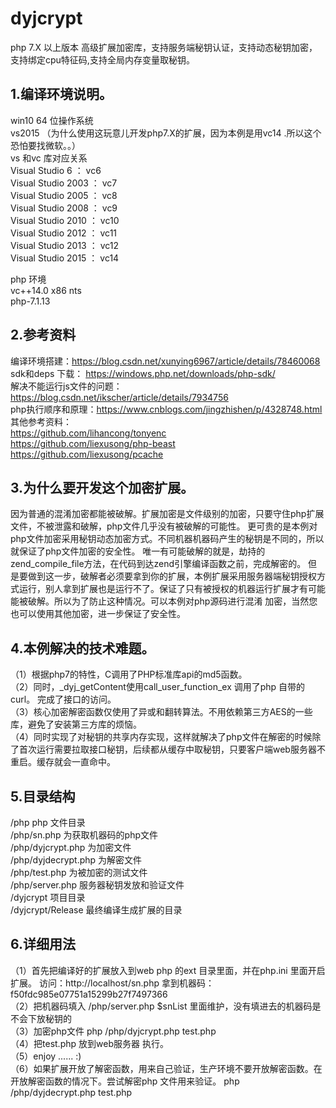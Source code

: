# dyjcrypt
php 7.X 以上版本 高级扩展加密库，支持服务端秘钥认证，支持动态秘钥加密，支持绑定cpu特征码,支持全局内存变量取秘钥。

1.编译环境说明。
-
win10 64 位操作系统
<br/>
vs2015 （为什么使用这玩意儿开发php7.X的扩展，因为本例是用vc14 .所以这个恐怕要找微软。。）
<br/>
vs 和vc 库对应关系
<br/>
Visual Studio 6 ： vc6 
<br/>
Visual Studio 2003 ： vc7 
<br/>
Visual Studio 2005 ： vc8 
<br/>
Visual Studio 2008 ： vc9 
<br/>
Visual Studio 2010 ： vc10 
<br/>
Visual Studio 2012 ： vc11 
<br/>
Visual Studio 2013 ： vc12 
<br/>
Visual Studio 2015 ： vc14
<br/>

php 环境
<br/>
vc++14.0 x86 nts
<br/>
php-7.1.13

2.参考资料
-
编译环境搭建：https://blog.csdn.net/xunying6967/article/details/78460068 
<br/>
sdk和deps 下载： https://windows.php.net/downloads/php-sdk/
<br/>
解决不能运行js文件的问题：https://blog.csdn.net/ikscher/article/details/7934756
<br/>
php执行顺序和原理：https://www.cnblogs.com/jingzhishen/p/4328748.html
<br/>
其他参考资料：
<br/>
https://github.com/lihancong/tonyenc 
<br/>
https://github.com/liexusong/php-beast 
<br/>
 https://github.com/liexusong/pcache


3.为什么要开发这个加密扩展。
-
因为普通的混淆加密都能被破解。扩展加密是文件级别的加密，只要守住php扩展文件，不被泄露和破解，php文件几乎没有被破解的可能性。
更可贵的是本例对php文件加密采用秘钥动态加密方式。不同机器机器码产生的秘钥是不同的，所以就保证了php文件加密的安全性。
唯一有可能破解的就是，劫持的zend_compile_file方法，在代码到达zend引擎编译函数之前，完成解密的。 但是要做到这一步，破解者必须要拿到你的扩展，本例扩展采用服务器端秘钥授权方式运行，别人拿到扩展也是运行不了。保证了只有被授权的机器运行扩展才有可能能被破解。所以为了防止这种情况。可以本例对php源码进行混淆 加密，当然您也可以使用其他加密，进一步保证了安全性。

4.本例解决的技术难题。
-
（1）根据php7的特性，C调用了PHP标准库api的md5函数。
<br/>
（2）同时，_dyj_getContent使用call_user_function_ex 调用了php 自带的curl。
完成了接口的访问。
<br/>
（3）核心加密解密函数仅使用了异或和翻转算法。不用依赖第三方AES的一些库，避免了安装第三方库的烦恼。
<br/>
（4）同时实现了对秘钥的共享内存实现，这样就解决了php文件在解密的时候除了首次运行需要拉取接口秘钥，后续都从缓存中取秘钥，只要客户端web服务器不重启。缓存就会一直命中。


5.目录结构
-
/php php 文件目录
<br/>
/php/sn.php 为获取机器码的php文件
<br/>
/php/dyjcrypt.php 为加密文件
<br/>
/php/dyjdecrypt.php 为解密文件
<br/>
/php/test.php  为被加密的测试文件
<br/>
/php/server.php 服务器秘钥发放和验证文件
<br/>
/dyjcrypt 项目目录
<br/>
/dyjcrypt/Release 最终编译生成扩展的目录


6.详细用法
-
（1）首先把编译好的扩展放入到web php 的ext 目录里面，并在php.ini 里面开启扩展。
访问：http://localhost/sn.php 拿到机器码：f50fdc985e07751a15299b27f7497366
<br/>
（2）把机器码填入 /php/server.php $snList 里面维护，没有填进去的机器码是不会下放秘钥的
<br/>
（3）加密php文件 php /php/dyjcrypt.php test.php 
<br/>
（4）把test.php 放到web服务器 执行。
<br/>
（5）enjoy ...... :)
<br/>
（6）如果扩展开放了解密函数，用来自己验证，生产环境不要开放解密函数。在开放解密函数的情况下。尝试解密php 文件用来验证。 php /php/dyjdecrypt.php test.php



